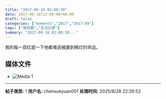 ```yaml
---
title: "2017-09-16 02:08:38"
date: 2017-09-16T13:00:00+08:00
draft: false
categories: ["moments","2017","2017-09"]
tags: ["朋友圈","生活记录"]
summary: "2017-09-16 02:08:38..."
---
```


我的每一双红底一下地都难逃被磨到稀烂的命运。

## 媒体文件

- ![Media 1](/Moments/photos/2017-09-16/201709160208380.jpg)

---

**帖子类型:** 1
**用户名:** chenxueyuan001
**处理时间:** 2025/8/28 22:26:52